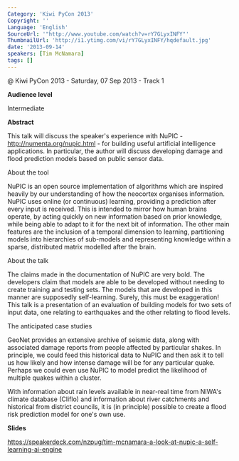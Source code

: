 ```yaml
---
Category: 'Kiwi PyCon 2013'
Copyright: ''
Language: 'English'
SourceUrl: '"http://www.youtube.com/watch?v=rY7GLyxINFY"'
ThumbnailUrl: 'http://i1.ytimg.com/vi/rY7GLyxINFY/hqdefault.jpg'
date: '2013-09-14'
speakers: [Tim McNamara]
tags: []
---
```

@ Kiwi PyCon 2013 - Saturday, 07 Sep 2013 - Track 1

**Audience level**

Intermediate

**Abstract**

This talk will discuss the speaker's experience with NuPIC - http://numenta.org/nupic.html - for building useful artificial intelligence applications. In particular, the author will discuss developing damage and flood prediction models based on public sensor data.

About the tool

NuPIC is an open source implementation of algorithms which are inspired heavily by our understanding of how the neocortex organises information. NuPIC uses online (or continuous) learning, providing a prediction after every input is received. This is intended to mirror how human brains operate, by acting quickly on new information based on prior knowledge, while being able to adapt to it for the next bit of information. The other main features are the inclusion of a temporal dimension to learning, partitioning models into hierarchies of sub-models and representing knowledge within a sparse, distributed matrix modelled after the brain.

About the talk

The claims made in the documentation of NuPIC are very bold. The developers claim that models are able to be developed without needing to create training and testing sets. The models that are developed in this manner are supposedly self-learning. Surely, this must be exaggeration! This talk is a presentation of an evaluation of building models for two sets of input data, one relating to earthquakes and the other relating to flood levels.

The anticipated case studies

GeoNet provides an extensive archive of seismic data, along with associated damage reports from people affected by particular shakes. In principle, we could feed this historical data to NuPIC and then ask it to tell us how likely and how intense damage will be for any particular quake. Perhaps we could even use NuPIC to model predict the likelihood of multiple quakes within a cluster.

With information about rain levels available in near-real time from NIWA's climate database (Cliflo) and information about river catchments and historical from district councils, it is (in principle) possible to create a flood risk prediction model for one's own use.

**Slides**

https://speakerdeck.com/nzpug/tim-mcnamara-a-look-at-nupic-a-self-learning-ai-engine
